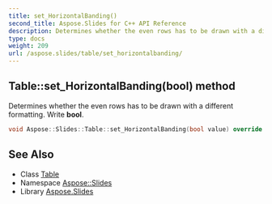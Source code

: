 ```yaml
---
title: set_HorizontalBanding()
second_title: Aspose.Slides for C++ API Reference
description: Determines whether the even rows has to be drawn with a different formatting. Write bool.
type: docs
weight: 209
url: /aspose.slides/table/set_horizontalbanding/
---
```

## Table::set_HorizontalBanding(bool) method


Determines whether the even rows has to be drawn with a different formatting. Write **bool**.

```cpp
void Aspose::Slides::Table::set_HorizontalBanding(bool value) override
```

## See Also

* Class [Table](../)
* Namespace [Aspose::Slides](../../)
* Library [Aspose.Slides](../../../)